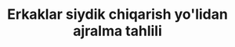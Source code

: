 ﻿---
title: Erkaklar siydik chiqarish yo'lidan ajralma tahlili
group: Ajralma Tahlili
price: 65 000
duration: 30-60 daqiqa
---
